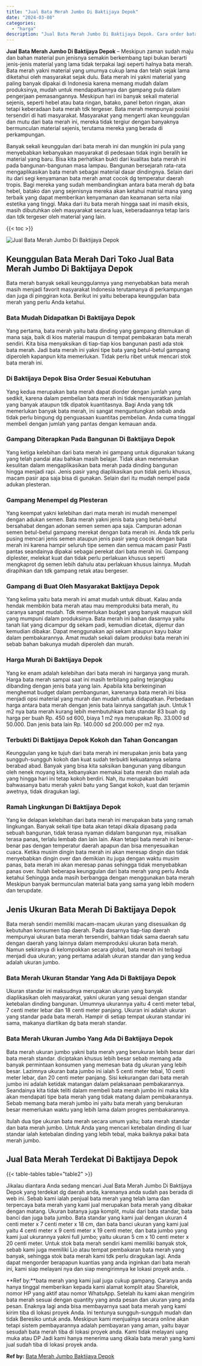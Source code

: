 ```yaml
---
title: "Jual Bata Merah Jumbo Di Baktijaya Depok"
date: "2024-03-08"
categories: 
  - "harga"
description: "Jual Bata Merah Jumbo Di Baktijaya Depok. Cara order bata merah yang kami jual juga cukup gampang. Caranya anda hanya tinggal memberikan kepada kami alamat k..."
---
```


**Jual Bata Merah Jumbo Di Baktijaya Depok** – Meskipun zaman sudah maju dan bahan material pun jenisnya semakin berkembang tapi bukan berarti jenis-jenis material yang lama tidak terpakai lagi seperti halnya bata merah. Bata merah yakni material yang umurnya cukup lama dan telah sejak lama diketahui oleh masyarakat sejak dulu. Bata merah ini yakni material yang paling banyak dipakai di Indonesia karena memang mudah dalam produksinya, mudah untuk mendapatkannya dan gampang pula dalam pengerjaan pemasangannya. Meskipun hari ini banyak sekali material sejenis, seperti hebel atau bata ringan, batako, panel beton ringan, akan tetapi keberadaan bata merah tdk tergeser. Bata merah mempunyai posisi tersendiri di hati masyarakat. Masyarakat yang mengerti akan keunggulan dan mutu dari bata merah ini, mereka tidak tergiur dengan banyaknya bermunculan material sejenis, terutama mereka yang berada di perkampungan.

Banyak sekali keunggulan dari bata merah ini dan mungkin ini pula yang menyebabkan kebanyakan masyarakat di pedesaan tidak ingin beralih ke material yang baru. Bisa kita perhatikan bukti dari kualitas bata merah ini pada bangunan-bangunan masa lampau. Bangunan bersejarah rata-rata mengaplikasikan bata merah sebagai material dasar dindingnya. Selain dari itu dari segi kenyamanan bata merah amat cocok dg temperatur daerah tropis. Bagi mereka yang sudah membandingkan antara bata merah dg bata hebel, batako dan yang sejenisnya mereka akan ketahui matrial mana yang terbaik yang dapat memberikan kenyamanan dan keamanan serta nilai estetika yang tinggi. Maka dari itu bata merah hingga saat ini masih eksis, masih dibutuhkan oleh masyarakat secara luas, keberadaannya tetap laris dan tdk tergeser oleh material yang lain.

{{< toc >}}

![Jual Bata Merah Jumbo Di Baktijaya Depok](/images/jual-bata-merah-28.png)

## Keunggulan Bata Merah Dari Toko Jual Bata Merah Jumbo Di Baktijaya Depok

Bata merah banyak sekali keunggulannya yang menyebabkan bata merah masih menjadi favorit masyarakat Indonesia terutamanya di perkampungan dan juga di pinggiran kota. Berikut ini yaitu beberapa keunggulan bata merah yang perlu Anda ketahui.

### Bata Mudah Didapatkan Di Baktijaya Depok

Yang pertama, bata merah yaitu bata dinding yang gampang ditemukan di mana saja, baik di kios material maupun di tempat pembakaran bata merah sendiri. Kita bisa menyaksikan di tiap-tiap kios bangunan pasti ada stok bata merah. Jadi bata merah ini yakni tipe bata yang betul-betul gampang diperoleh kapanpun kita memerlukan. Tidak perlu ribet untuk mencari stok bata merah ini.

### Di Baktijaya Depok Bisa Order Sesuai Kebutuhan

Yang kedua merupakan bata merah dapat diorder dengan jumlah yang sedikit, karena dalam pembelian bata merah ini tidak mensyaratkan jumlah yang banyak ataupun tdk dipatok kuantitasnya. Bagi Anda yang tdk memerlukan banyak bata merah, ini sangat menguntungkan sebab anda tidak perlu bingung dg penguasaan kuantitas pembelian. Anda cuma tinggal membeli dengan jumlah yang pantas dengan kemauan anda.

### Gampang Diterapkan Pada Bangunan Di Baktijaya Depok

Yang ketiga kelebihan dari bata merah ini gampang untuk digunakan tukang yang telah pandai atau bahkan masih belajar. Tidak akan menemukan kesulitan dalam mengaplikasikan bata merah pada dinding bangunan hingga menjadi rapi. Jenis pasir yang diaplikasikan pun tidak perlu khusus, macam pasir apa saja bisa di gunakan. Selain dari itu mudah nempel pada adukan plesteran.

### Gampang Menempel dg Plesteran

Yang keempat yakni kelebihan dari mata merah ini mudah menempel dengan adukan semen. Bata merah yakni jenis bata yang betul-betul bersahabat dengan adonan semen semen apa saja. Campuran adonan semen betul-betul gampang merekat dengan bata merah ini. Anda tdk perlu pusing mencari jenis semen ataupun jenis pasir yang cocok dengan bata merah ini karena hampir seluruh tipe semen dan semua macam pasir Pasti pantas seandainya dipakai sebagai perekat dari bata merah ini. Gampang diplester, melekat kuat dan tidak perlu perlakuan khusus seperti mengkaprot dg semen lebih dahulu atau perlakuan khusus lainnya. Mudah dirapihkan dan tdk gampang retak atau bergeser.

### Gampang di Buat Oleh Masyarakat Baktijaya Depok

Yang kelima yaitu bata merah ini amat mudah untuk dibuat. Kalau anda hendak membikin bata merah atau mau memproduksi bata merah, itu caranya sangat mudah. Tdk memerlukan budget yang banyak maupun skill yang mumpuni dalam produksinya. Bata merah ini bahan dasarnya yaitu tanah liat yang dicampur dg sekam padi, kemudian dicetak, dijemur dan kemudian dibakar. Dapat menggunakan api sekam ataupun kayu bakar dalam pembakarannya. Amat mudah sekali dalam produksi bata merah ini sebab bahan bakunya mudah diperoleh dan murah.

### Harga Murah Di Baktijaya Depok

Yang ke enam adalah kelebihan dari bata merah ini harganya yang murah. Harga bata merah sampai saat ini masih terbilang paling terjangkau dibanding dengan jenis bata yang lain. Apabila kita berkeinginan menghemat budget dalam pembangunan, karenanya bata merah ini bisa menjadi opsi material yang murah dan mudah untuk didapatkan. Perbedaan harga antara bata merah dengan jenis bata lainnya sangatlah jauh. Untuk 1 m2 nya bata merah kurang lebih membutuhkan bata standar 83 buah dg harga per buah Rp. 450 sd 600, biaya 1 m2 nya merupakan Rp. 33.000 sd 50.000. Dan jenis bata lain Rp. 140.000 sd 200.000 per m2 nya.

### Terbukti Di Baktijaya Depok Kokoh dan Tahan Goncangan

Keunggulan yang ke tujuh dari bata merah ini merupakan jenis bata yang sungguh-sungguh kokoh dan kuat sudah terbukti kekuatannya selama berabad abad. Banyak yang bisa kita saksikan bangunan yang dibangun oleh nenek moyang kita, kebanyakan memakai bata merah dan malah ada yang hingga hari ini tetap kokoh berdiri. Nah, itu merupakan bukti bahwasanya batu merah yakni batu yang Sangat kokoh, kuat dan terjamin awetnya, tidak diragukan lagi.

### Ramah Lingkungan Di Baktijaya Depok

Yang ke delapan kelebihan dari bata merah ini merupakan bata yang ramah lingkungan. Banyak sekali tipe bata akan tetapi dikala dipasang pada sebuah bangunan, tidak terasa nyaman didalam bangunan nya, misalkan terasa panas, terlalu lembab dan lain lain. Akan tetapi bata merah ini benar-benar pas dengan temperatur daerah apapun dan bisa menyesuaikan cuaca. Ketika musim dingin bata merah ini akan meresap dingin dan tidak menyebabkan dingin over dan demikian itu juga dengan waktu musim panas, bata merah ini akan meresap panas sehingga tidak menyebabkan panas over. Itulah beberapa keunggulan dari bata merah yang perlu Anda ketahui Sehingga anda masih berbangga dengan menggunakan bata merah Meskipun banyak bermunculan material bata yang sama yang lebih modern dan terupdate.

## Jenis Ukuran Bata Merah Di Baktijaya Depok

Bata merah sendiri memiliki macam-macam ukuran yang disesuaikan dg kebutuhan konsumen tiap daerah. Pada dasarnya tiap-tiap daerah mempunyai ukuran bata merah tersendiri, bahkan tidak sama daerah satu dengan daerah yang lainnya dalam memproduksi ukuran bata merah. Namun sekiranya di kelompokkan secara global, bata merah ini terbagi menjadi dua ukuran; yang pertama adalah ukuran standar dan yang kedua adalah ukuran jumbo.

### Bata Merah Ukuran Standar Yang Ada Di Baktijaya Depok

Ukuran standar ini maksudnya merupakan ukuran yang banyak diaplikasikan oleh masyarakat, yakni ukuran yang sesuai dengan standar ketebalan dinding bangunan. Umumnya ukurannya yaitu 4 centi meter tebal, 7 centi meter lebar dan 18 centi meter panjang. Ukuran ini adalah ukuran yang standar pada bata merah. Hampir di setiap tempat ukuran standar ini sama, makanya diartikan dg bata merah standar.

### Bata Merah Ukuran Jumbo Yang Ada Di Baktijaya Depok

Bata merah ukuran jumbo yakni bata merah yang berukuran lebih besar dari bata merah standar. diciptakan khusus lebih besar sebab memang ada banyak permintaan konsumen yang memesan bata dg ukuran yang lebih besar. Lazimnya ukuran bata jumbo ini ialah 5 centi meter tebal, 10 centi meter lebar, dan 20 centi meter panjang. Sisi kekurangan dari bata merah jumbo ini adalah ketidak matangan dalam pelaksanaan pembakarannya. Seandainya kita tidak teliti dalam membeli bata merah jumbo ini maka kita akan mendapati tipe bata merah yang tidak matang dalam pembakarannya. Sebab memang bata merah jumbo ini yaitu bata merah yang berukuran besar memerlukan waktu yang lebih lama dalam progres pembakarannya.

Itulah dua tipe ukuran bata merah secara umum yaitu; bata merah standar dan bata merah jumbo. Untuk Anda yang mencari ketebalan dinding di luar standar ialah ketebalan dinding yang lebih tebal, maka baiknya pakai bata merah jumbo.

## Jual Bata Merah Terdekat Di Baktijaya Depok

{{< table-tables table="table2" >}}

Jikalau diantara Anda sedang mencari Jual Bata Merah Jumbo Di Baktijaya Depok yang terdekat dg daerah anda, karenanya anda sudah pas berada di web ini. Sebab kami ialah penjual bata merah yang telah lama dan terpercaya bata merah yang kami jual merupakan bata merah yang dibakar dengan matang. Ukuran batanya juga komplit, mulai dari bata standar, bata banci dan juga bata jumbo. Bata standar yang kami jual dengan ukuran 4 centi meter x 7 centi meter x 18 cm, dan bata banci ukuran yang kami jual yaitu 4 centi meter x 9 centi meter x 19 centi meter, dan bata jumbo yang kami jual ukurannya yakni full jumbo; yaitu ukuran 5 cm x 10 centi meter x 20 centi meter. Untuk stok bata merah sendiri kami memiliki banyak stok, sebab kami juga memiliki Lio atau tempat pembakaran bata merah yang banyak, sehingga stok bata merah kami tdk perlu diragukan lagi. Anda dapat mengorder berapapun kuantias yang anda inginkan dari bata merah ini, kami siap melayani nya dan siap mengirimnya ke lokasi proyek anda.
.

**Ref by:**bata merah yang kami jual juga cukup gampang. Caranya anda hanya tinggal memberikan kepada kami alamat komplit atau Sharelok, nomor HP yang aktif atau nomor WhatsApp. Setelah itu kami akan mengirim bata merah sesuai dengan quantity yang anda pesan dan ukuran yang anda pesan. Enaknya lagi anda bisa membayarnya saat bata merah yang kami kirim tiba di lokasi proyek Anda. Ini tentunya sungguh-sungguh mudah dan tidak Beresiko untuk anda. Meskipun kami menjualnya secara online akan tetapi sistem pembayarannya adalah pembayaran yang aman, yaitu bayar sesudah bata merah tiba di lokasi proyek anda. Kami tidak melayani uang muka atau DP Jadi kami hanya menerima uang dikala bata merah yang kami jual sudah tiba di lokasi proyek anda.

**Ref by:** [Bata Merah Jumbo Baktijaya Depok](https://id.wikipedia.org/wiki/Bata)
